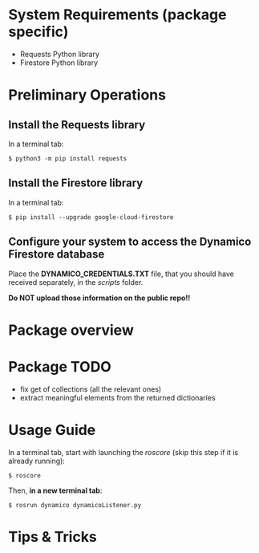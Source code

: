 # System Requirements (package specific)

* Requests Python library
* Firestore Python library

# Preliminary Operations

## Install the Requests library
In a terminal tab:
```
$ python3 -m pip install requests
```

## Install the Firestore library
In a terminal tab:
```
$ pip install --upgrade google-cloud-firestore
```

## Configure your system to access the Dynamico Firestore database
Place the **DYNAMICO_CREDENTIALS.TXT** file, that you should have received separately, in the *scripts* folder.

**Do NOT upload those information on the public repo!!**

# Package overview

# Package TODO

* fix get of collections (all the relevant ones)
* extract meaningful elements from the returned dictionaries

# Usage Guide
In a terminal tab, start with launching the *roscore* (skip this step if it is already running):
```
$ roscore
```

Then, **in a new terminal tab**:
```
$ rosrun dynamico dynamicoListener.py
```

# Tips & Tricks
